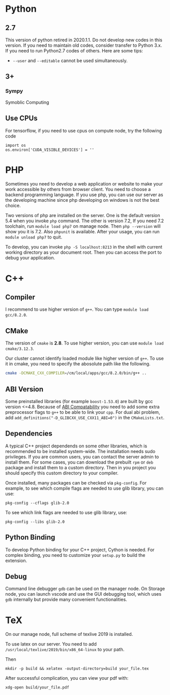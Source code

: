 # Python
## 2.7
This version of python retired in 2020.1.1. Do not develop new codes in this version.
If you need to maintain old codes, consider transfer to Python 3.x.
If you need to run Python2.7 codes of others. Here are some tips:

* `--user` and `--editable` cannot be used simultaneously. 

## 3+
### Sympy
Symoblic Computing

## Use CPUs
For tensorflow, if you need to use cpus on compute node, try the following code
```
import os
os.environ['CUDA_VISIBLE_DEVICES'] = ''
```

# PHP
Sometimes you need to develop a web application or website to make your work accessible by others from browser client. You need to choose a
backend programming language. If you use php, you can use our server as the developing machine since php developing on windows is not the best choice.

Two versions of php are installed on the server. One is the default version 5.4 when you invoke `php` command. The other is version 7.2, 
If you need 7.2 toolchain, run `module load php7` on manage node. Then `php --version` will show you it is 7.2. Also `phpunit` is available.
After your usage, you can run `module unload php7` to quit.

To develop, you can invoke `php -S localhost:8213` in the shell with current working directory as your document root. Then you can access the port to
debug your application.

# C++
## Compiler

I recommend to use higher version of `g++`. You can type `module load gcc/8.2.0`.

## CMake

The version of `cmake` is **2.8**. To use higher version, you can use `module load cmake/3.12.3`.

Our cluster cannot identify loaded module like higher version of `g++`. To use
it in cmake, you need to specify the abosolute path like the following.
```bash
cmake -DCMAKE_CXX_COMPILER=/cm/local/apps/gcc/8.2.0/bin/g++ ..
```
## ABI Version

Some preinstalled libraries (for example `boost-1.53.0`) are built by gcc version <=4.8.
Because of [ABI Compatability](https://gcc.gnu.org/onlinedocs/gcc-5.2.0/libstdc++/manual/manual/using_dual_abi.html)
you need to add some extra preprocessor flags to `g++` to be able to link your `cpp`. For dual abi problem, add `add_definitions("-D_GLIBCXX_USE_CXX11_ABI=0")`
in the `CMakeLists.txt`.

## Dependencies

A typical C++ project dependends on some other libraries, which is recommended to be
installed system-wide. The installation needs sudo privileges. If you are
common users, you can contact the server admin to install them. For some cases, you can download the prebuilt `rpm` or `deb` package and install them to 
a custom directory. Then in you project you should specify this custom directory to your compiler.

Once installed, many packages can be checked via `pkg-config`.
For example, to see which compile flags are needed to use glib library, you can use:
```shell
pkg-config --cflags glib-2.0
```
To see which link flags are needed to use glib library, use:
```shell
pkg-config --libs glib-2.0
```
## Python Binding

To develop Python binding for your C++ project, Cython is needed. For complex binding, you need to customize your `setup.py` to build the extension.

## Debug
Command line debugger `gdb` can be used on the manager node. On Storage node, you can launch vscode and use the GUI debugging tool, which uses `gdb` internally but provide many convenient functionalities. 

# TeX
On our manage node, full scheme of texlive 2019 is installed.

To use latex on our server. You need to add `/usr/local/texlive/2019/bin/x86_64-linux` to your path.

Then
```shell
mkdir -p build && xelatex -output-directory=build your_file.tex
```

After successful complication, you can view your pdf with:
```shell
xdg-open build/your_file.pdf
```
